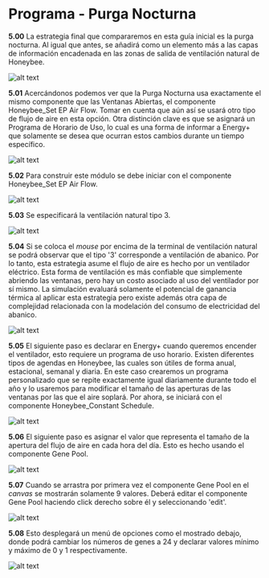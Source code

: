 # Programa - Purga Nocturna

**5.00** La estrategia final que compararemos en esta guía inicial es la purga nocturna. Al igual que antes, se añadirá como un elemento más a las capas de información encadenada en las zonas de salida de ventilación natural de Honeybee.

![alt text](https://user-images.githubusercontent.com/44324576/52487947-15713780-2bbf-11e9-9a2a-45c631d04174.png)

**5.01** Acercándonos podemos ver que la Purga Nocturna usa exactamente el mismo componente que las Ventanas Abiertas, el componente Honeybee_Set EP Air Flow. Tomar en cuenta que aún así se usará otro tipo de flujo de aire en esta opción. Otra distinción clave es que se asignará un Programa de Horario de Uso, lo cual es una forma de informar a Energy+ que solamente se desea que ocurran estos cambios durante un tiempo específico.

![alt text](https://user-images.githubusercontent.com/44324576/52489139-c4167780-2bc1-11e9-96bb-b142796f297d.png)

**5.02** Para construir este módulo se debe iniciar con el componente Honeybee_Set EP Air Flow.

![alt text](https://user-images.githubusercontent.com/44324576/52489017-81549f80-2bc1-11e9-8322-7d0d6f8f63cb.jpg)

**5.03** Se especificará la ventilación natural tipo 3.

![alt text](https://user-images.githubusercontent.com/44324576/52489019-81549f80-2bc1-11e9-9ede-1fcc8113f6d6.jpg)

**5.04** Si se coloca el *mouse* por encima de la terminal de ventilación natural se podrá observar que el tipo '3' corresponde a ventilación de abanico. Por lo tanto, esta estrategia asume el flujo de aire es hecho por un ventilador eléctrico. Esta forma de ventilación es más confiable que simplemente abriendo las ventanas, pero hay un costo asociado al uso del ventilador por sí mismo. La simulación evaluará solamente el potencial de ganancia térmica al aplicar esta estrategia pero existe además otra capa de complejidad relacionada con la modelación del consumo de electricidad del abanico.

![alt text](https://user-images.githubusercontent.com/44324576/52489783-73a01980-2bc3-11e9-9e9c-626146fb6e9d.jpg)

**5.05** El siguiente paso es declarar en Energy+ cuando queremos encender el ventilador, esto requiere un programa de uso horario. Existen diferentes tipos de agendas en Honeybee, las cuales son útiles de forma anual, estacional, semanal y diaria. En este caso crearemos un programa personalizado que se repite exactamente igual diariamente durante todo el año y lo usaremos para modificar el tamaño de las aperturas de las ventanas por las que el aire soplará. Por ahora, se iniciará con el componente Honeybee_Constant Schedule.

![alt text](https://user-images.githubusercontent.com/44324576/52489020-81ed3600-2bc1-11e9-9027-adee45d27454.jpg)

**5.06** El siguiente paso es asignar el valor que representa el tamaño de la apertura del flujo de aire en cada hora del día. Esto es hecho usando el componente Gene Pool.

![alt text](https://user-images.githubusercontent.com/44324576/52490045-25d7e100-2bc4-11e9-973d-14b2fa31f0a0.jpg)

**5.07** Cuando se arrastra por primera vez el componente Gene Pool en el *canvas* se mostrarán solamente 9 valores. Deberá editar el componente Gene Pool haciendo click derecho sobre él y seleccionando 'edit'.

![alt text](https://user-images.githubusercontent.com/44324576/52489416-86feb500-2bc2-11e9-8376-c38e9e6b0ce2.jpg)

**5.08** Esto desplegará un menú de opciones como el mostrado debajo, donde podrá cambiar los números de genes a 24 y declarar valores mínimo y máximo de 0 y 1 respectivamente.

![alt text](https://user-images.githubusercontent.com/44324576/52489417-86feb500-2bc2-11e9-8515-01e73ffbff50.jpg)
